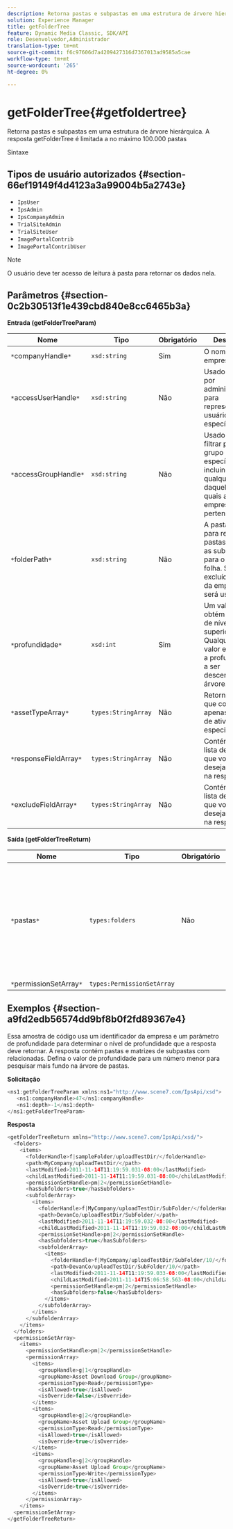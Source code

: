 ```yaml
---
description: Retorna pastas e subpastas em uma estrutura de árvore hierárquica. A resposta getFolderTree é limitada a no máximo 100.000 pastas
solution: Experience Manager
title: getFolderTree
feature: Dynamic Media Classic, SDK/API
role: Desenvolvedor,Administrador
translation-type: tm+mt
source-git-commit: f6c97606d7a4209427316d7367013ad9585a5cae
workflow-type: tm+mt
source-wordcount: '265'
ht-degree: 0%

---
```



# getFolderTree{#getfoldertree}

Retorna pastas e subpastas em uma estrutura de árvore hierárquica. A resposta getFolderTree é limitada a no máximo 100.000 pastas

Sintaxe

## Tipos de usuário autorizados {#section-66ef19149f4d4123a3a99004b5a2743e}

* `IpsUser`
* `IpsAdmin`
* `IpsCompanyAdmin`
* `TrialSiteAdmin`
* `TrialSiteUser`
* `ImagePortalContrib`
* `ImagePortalContribUser`

>[!NOTE]
>
>O usuário deve ter acesso de leitura à pasta para retornar os dados nela.

## Parâmetros {#section-0c2b30513f1e439cbd840e8cc6465b3a}

**Entrada (getFolderTreeParam)**

| Nome | Tipo | Obrigatório | Descrição |
|---|---|---|---|
| `*`companyHandle`*` | `xsd:string` | Sim | O nome da empresa. |
| `*`accessUserHandle`*` | `xsd:string` | Não | Usado apenas por administradores para representar um usuário específico. |
| `*`accessGroupHandle`*` | `xsd:string` | Não | Usado para filtrar por um grupo específico, incluindo qualquer um daqueles aos quais a empresa pertence. |
| `*`folderPath`*` | `xsd:string` | Não | A pasta raiz para recuperar pastas e todas as subpastas para o nível da folha. Se for excluída, a raiz da empresa será usada. |
| `*`profundidade`*` | `xsd:int` | Sim | Um valor zero obtém a pasta de nível superior. Qualquer outro valor especifica a profundidade a ser descendente na árvore. |
| `*`assetTypeArray`*` | `types:StringArray` | Não | Retorna pastas que contêm apenas os tipos de ativos especificados. |
| `*`responseFieldArray`*` | `types:StringArray` | Não | Contém uma lista de campos que você deseja incluir na resposta. |
| `*`excludeFieldArray`*` | `types:StringArray` | Não | Contém uma lista de campos que você deseja excluir na resposta. |

**Saída (getFolderTreeReturn)**

| Nome | Tipo | Obrigatório | Descrição |
|---|---|---|---|
| `*`pastas`*` | `types:folders` | Não | A hierarquia de pastas em uma estrutura de árvore. A resposta é limitada a no máximo 100.000 pastas. |
| `*`permissionSetArray`*` | `types:PermissionSetArray` |  |  |

## Exemplos {#section-a9fd2edb56574dd9bf8b0f2fd89367e4}

Essa amostra de código usa um identificador da empresa e um parâmetro de profundidade para determinar o nível de profundidade que a resposta deve retornar. A resposta contém pastas e matrizes de subpastas com relacionadas. Defina o valor de profundidade para um número menor para pesquisar mais fundo na árvore de pastas.

**Solicitação**

```java
<ns1:getFolderTreeParam xmlns:ns1="http://www.scene7.com/IpsApi/xsd">
   <ns1:companyHandle>47</ns1:companyHandle>
   <ns1:depth>-1</ns1:depth>
</ns1:getFolderTreeParam>
```

**Resposta**

```java
<getFolderTreeReturn xmlns="http://www.scene7.com/IpsApi/xsd/">
  <folders>
    <items>
      <folderHandle>f|sampleFolder/uploadTestDir/</folderHandle>
      <path>MyCompany/uploadTestDir/</path>
      <lastModified>2011-11-14T11:19:59.031-08:00</lastModified>
      <childLastModified>2011-11-14T11:19:59.031-08:00</childLastModified>
      <permissionSetHandle>pm|2</permissionSetHandle>
      <hasSubfolders>true</hasSubfolders>
      <subfolderArray>
        <items>
          <folderHandle>f|MyCompany/uploadTestDir/SubFolder/</folderHandle>
          <path>DevanCo/uploadTestDir/SubFolder/</path>
          <lastModified>2011-11-14T11:19:59.032-08:00</lastModified>
          <childLastModified>2011-11-14T11:19:59.032-08:00</childLastModified>
          <permissionSetHandle>pm|2</permissionSetHandle>
          <hasSubfolders>true</hasSubfolders>
          <subfolderArray>
            <items>
              <folderHandle>f|MyCompany/uploadTestDir/SubFolder/10/</folderHandle>
              <path>DevanCo/uploadTestDir/SubFolder/10/</path>
              <lastModified>2011-11-14T11:19:59.033-08:00</lastModified>
              <childLastModified>2011-11-14T15:06:58.563-08:00</childLastModified>
              <permissionSetHandle>pm|2</permissionSetHandle>
              <hasSubfolders>false</hasSubfolders>
            </items>
          </subfolderArray>
        </items>
      </subfolderArray>
    </items>
  </folders>
  <permissionSetArray>
    <items>
      <permissionSetHandle>pm|2</permissionSetHandle>
      <permissionArray>
        <items>
          <groupHandle>g|1</groupHandle>
          <groupName>Asset Download Group</groupName>
          <permissionType>Read</permissionType>
          <isAllowed>true</isAllowed>
          <isOverride>false</isOverride>
        </items>
        <items>
          <groupHandle>g|2</groupHandle>
          <groupName>Asset Upload Group</groupName>
          <permissionType>Read</permissionType>
          <isAllowed>true</isAllowed>
          <isOverride>true</isOverride>
        </items>
        <items>
          <groupHandle>g|2</groupHandle>
          <groupName>Asset Upload Group</groupName>
          <permissionType>Write</permissionType>
          <isAllowed>true</isAllowed>
          <isOverride>true</isOverride>
        </items>
      </permissionArray>
    </items>
  <permissionSetArray>
</getFolderTreeReturn>
```

